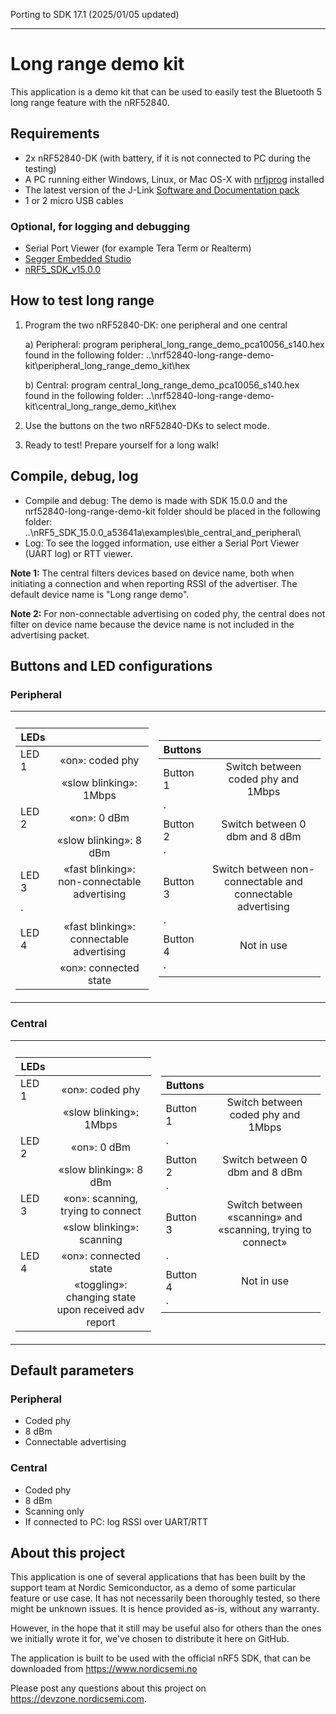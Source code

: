 Porting to SDK 17.1 (2025/01/05 updated)

---

# Long range demo kit
This application is a demo kit that can be used to easily test the Bluetooth 5 long range feature with the nRF52840.

## Requirements
* 2x nRF52840-DK (with battery, if it is not connected to PC during the testing)
* A PC running either Windows, Linux, or Mac OS-X with [nrfjprog](http://infocenter.nordicsemi.com/index.jsp?topic=%2Fcom.nordic.infocenter.tools%2Fdita%2Ftools%2Fnrf5x_command_line_tools%2Fnrf5x_installation.html&cp=5_1_1) installed
* The latest version of the J-Link [Software and Documentation pack](https://www.segger.com/downloads/jlink#)
* 1 or 2 micro USB cables
### Optional, for  logging and debugging
* Serial Port Viewer (for example Tera Term or Realterm)
* [Segger Embedded Studio](https://www.segger.com/products/development-tools/embedded-studio/)
* [nRF5_SDK_v15.0.0](http://developer.nordicsemi.com/nRF5_SDK/nRF5_SDK_v15.x.x/)

## How to test long range
1. Program the two nRF52840-DK: one peripheral and one central 

    a) Peripheral: program peripheral_long_range_demo_pca10056_s140.hex found in the following folder:  ..\nrf52840-long-range-demo-kit\peripheral_long_range_demo_kit\hex
    
    b) Central: program central_long_range_demo_pca10056_s140.hex found in the following folder: ..\nrf52840-long-range-demo-kit\central_long_range_demo_kit\hex

2. Use the buttons on the two nRF52840-DKs to select mode. 
3. Ready to test! Prepare yourself for a long walk!

## Compile, debug, log
* Compile and debug: The demo is made with SDK 15.0.0 and the nrf52840-long-range-demo-kit folder should be placed in the following folder: ..\nRF5_SDK_15.0.0_a53641a\examples\ble_central_and_peripheral\
* Log: To see the logged information, use either a Serial Port Viewer (UART log) or RTT viewer. 

**Note 1:** The central filters devices based on device name, both when initiating a connection and when reporting RSSI of the advertiser. The default device name is "Long range demo".

**Note 2:** For non-connectable advertising on coded phy, the central does not filter on device name because the device name is not included in the advertising packet. 

## Buttons and LED configurations
### Peripheral 


<table>
<tr><th>  </th><th>  </th></tr>
<tr><td>

| LEDs        |            |                                                                               
| ------------- |:-------------:|                                                                      
| LED 1      | «on»: coded phy  |     
|            | «slow blinking»: 1Mbps     |                
| LED 2      | «on»: 0 dBm |    
|            | «slow blinking»: 8 dBm  |                 
| LED 3 |   «fast blinking»: non-connectable advertising  |   
| ·                |                   |                                         
| LED 4 |  «fast blinking»: connectable advertising  |  
|            |  «on»: connected state   |     

</td><td>

| Buttons        |            |       
| ------------- |:-------------:|                                  
| Button 1      |  Switch between coded phy and 1Mbps |  
|     ·          |                          |                  
| Button 2      | Switch between 0 dbm and 8 dBm |    
| ·                |                   |                     
| Button 3 |  Switch between non-connectable and connectable advertising  |
| ·                |                   |          
| Button 4  |  Not in use |          
| ·        |            |                         

</td></tr> </table>
               

### Central 

<table>
<tr><th>  </th><th>  </th></tr>
<tr><td>

| LEDs        |            |                                                                                          
| ------------- |:-------------:|                                                                                     
| LED 1      | «on»: coded phy|    
|     | «slow blinking»: 1Mbps|                                  
| LED 2      | «on»: 0 dBm |     
|     |  «slow blinking»: 8 dBm |                              
| LED 3 |   «on»: scanning, trying to connect | 
| | «slow blinking»: scanning|                 
| LED 4 |  «on»: connected state |     
| | «toggling»: changing state upon received adv report |     


</td><td>

| Buttons        |            |       
| ------------- |:-------------:|                                  
| Button 1      |  Switch between coded phy and 1Mbps |     
| ·        |            |                
| Button 2      | Switch between 0 dbm and 8 dBm |       
| ·        |            |                   
| Button 3 | Switch between «scanning» and «scanning, trying to	connect» |
| ·        |            | 
| Button 4  |  Not in use |
| ·        |            |                                      

</td></tr> </table>


## Default parameters
### Peripheral
* Coded phy
* 8 dBm
* Connectable advertising

### Central
* Coded phy
* 8 dBm
* Scanning only
* If connected to PC: log RSSI over UART/RTT  


## About this project
This application is one of several applications that has been built by the support team at Nordic Semiconductor, as a demo of some particular feature or use case. It has not necessarily been thoroughly tested, so there might be unknown issues. It is hence provided as-is, without any warranty.

However, in the hope that it still may be useful also for others than the ones we initially wrote it for, we've chosen to distribute it here on GitHub.

The application is built to be used with the official nRF5 SDK, that can be downloaded from https://www.nordicsemi.no 

Please post any questions about this project on https://devzone.nordicsemi.com.                   
                                  
                                  
                                  
